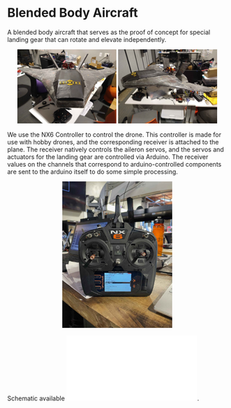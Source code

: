 # Blended Body Aircraft
 A blended body aircraft that serves as the proof of concept for special landing gear that can rotate and elevate independently.

<p align="center">
  <img src="Photos/PlaneFront.jpg" alt="Image 1" width="45%">
  <img src="Photos/PlaneProfile.jpg" alt="Image 2" width="45%">
</p>

We use the NX6 Controller to control the drone. This controller is made for use with hobby drones, and the corresponding receiver is attached to the plane. The receiver natively controls the aileron servos, and the servos and actuators for the landing gear are controlled via Arduino. The receiver values on the channels that correspond to arduino-controlled components are sent to the arduino itself to do some simple processing.

<p align="center">
  <img src="Photos/NX6.jpg" alt="Controller Image" width="50%">
</p>

Schematic available ![here](PlaneWiringSchematic.pdf).
